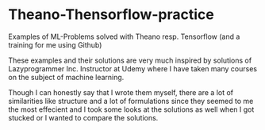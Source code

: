 # Theano-Thensorflow-practice
Examples of ML-Problems solved with Theano resp. Tensorflow
(and a training for me using Github)

These examples and their solutions are very much inspired by solutions of Lazyprogrammer Inc. Instructor at Udemy 
where I have taken many courses on the subject of machine learning.

Though I can honestly say that I wrote them myself, there are a lot of similarities like structure and a lot of formulations 
since they seemed to me the most effecient and I took some looks at the solutions as well when I got stucked or I wanted to compare the solutions.
